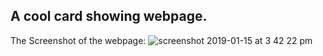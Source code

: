 ## A cool card showing webpage.

The Screenshot of the webpage:
![screenshot 2019-01-15 at 3 42 22 pm](https://user-images.githubusercontent.com/41565823/51188571-83874f00-18de-11e9-97ca-ca90c77647e9.png)
